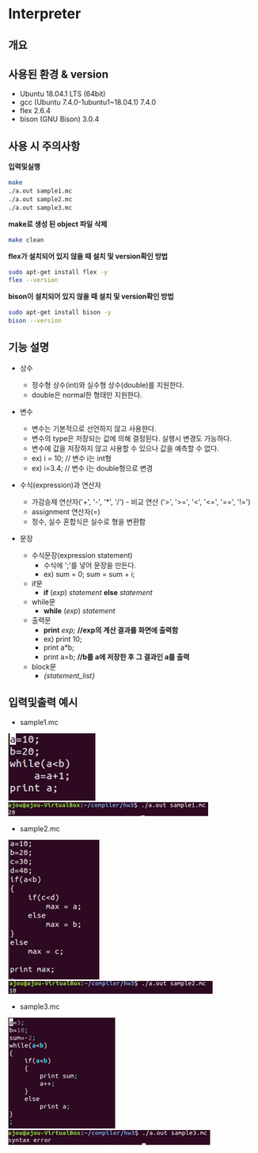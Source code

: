 # Interpreter

## 개요



## 사용된 환경 & version
- Ubuntu 18.04.1 LTS (64bit)
- gcc (Ubuntu 7.4.0-1ubuntu1~18.04.1) 7.4.0
- flex 2.6.4
- bison (GNU Bison) 3.0.4

## 사용 시 주의사항

**입력및실행**

```bash
make
./a.out sample1.mc
./a.out sample2.mc
./a.out sample3.mc
```

**make로 생성 된 object 파일 삭제**

```bash
make clean
```

**flex가 설치되어 있지 않을 때 설치 및 version확인 방법**

```bash
sudo apt-get install flex -y
flex --version
```

**bison이 설치되어 있지 않을 때 설치 및 version확인 방법**

```bash
sudo apt-get install bison -y
bison --version
```

## 기능 설명

- 상수
    - 정수형 상수(int)와 실수형 상수(double)를 지원한다.
    - double은 normal한 형태만 지원한다.

- 변수
    - 변수는 기본적으로 선언하지 않고 사용한다.
    - 변수의 type은 저장되는 값에 의해 결정된다. 실행시 변경도 가능하다.
    - 변수에 값을 저장하지 않고 사용할 수 있으나 값을 예측할 수 없다.
    - ex) i = 10; // 변수 i는 int형
    - ex) i=3.4; // 변수 i는 double형으로 변경

- 수식(expression)과 연산자
    - 가감승제 연산자('+', '-', '*', '/') - 비교 연산 ('>', '>=', '<', '<=', '==', '!=')
    - assignment 연산자(=)
    - 정수, 실수 혼합식은 실수로 형을 변환함

- 문장
    - 수식문장(expression statement)
        - 수식에 ';'를 넣어 문장을 만든다.
        - ex) sum = 0;  sum = sum + i;
    - if문
        - **if** (*exp*)
                *statement*
          **else**
                *statement*
    - while문
        - **while** (*exp*) *statement*
    - 출력문
        - **print** *exp;*      **//exp의 계산 결과를 화면에 출력함**
        - ex) print 10;
        - print a*b;
        - print a=b;  **//b를 a에 저장한 후 그 결과인 a를 출력**
    - block문
        - *{statement_list}*


## 입력및출력 예시

- sample1.mc

![input_sample1](./images/input_sample1.jpg)
![output_sample1](./images/output_sample1.jpg)

- sample2.mc

![input_sample2](./images/input_sample2.jpg)
![output_sample2](./images/output_sample2.jpg)

- sample3.mc

![input_sample3](./images/input_sample3.jpg)
![output_sample3](./images/output_sample3.jpg)
